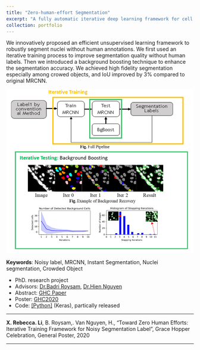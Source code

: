 ```yaml
---
title: "Zero-human-effort Segmentation"
excerpt: "A fully automatic iterative deep learning framework for cell segmentation on noisy Label <br/><img src='/figures/logo-seg.png' width='400'>"
collection: portfolio
---
```



We innovatively proposed an efficient unsupervised learning framework to robustly segment nuclei without human annotations. We first used an iterative training process to improve segmentation quality without human labels. Then we introduced a background boosting technique to enhance the segmentation accuracy. We achieved high fidelity segmentation especially among crowed objects, and IoU improved by 3% compared to original MRCNN.


<p align="center"><img src="/figures/Seg.png" width="550" class="inline"/></p>

**Keywords**: Noisy label, MRCNN, Instant Segmentation, Nuclei segmentation, Crowded Object

- PhD. research project
- Advisors: [Dr.Badri Roysam](http://www.ee.uh.edu/faculty/roysam), [Dr.Hien Nguyen](https://www.hvnguyen.com/)
- Abstract: [GHC Paper](https://www.researchgate.net/publication/343385839_Toward_Zero_Human_Efforts_Iterative_Training_Framework_for_Noisy_Segmentation_Label)
- Poster: [GHC2020]("/figures/thumb_poster.png")
- Code: [[Python]](https://github.com/RoysamLab/whole_brain_analysis) (Keras), partically released


---
 **X. Rebecca. Li**, B. Roysam,. Van Nguyen, H., “Toward Zero Human Efforts: Iterative Training Framework for Noisy Segmentation Label”, Grace Hopper Celebration, General Poster, 2020 


---
<!-- << [Back](../) -->
